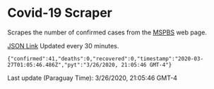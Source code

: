 # Covid-19 Scraper

Scrapes the number of confirmed cases from the [MSPBS](https://www.mspbs.gov.py/covid-19.php) web page.

[JSON Link](https://jmayalag.github.io/covid19-scrape/cases.json)
Updated every 30 minutes.
```
{"confirmed":41,"deaths":0,"recovered":0,"timestamp":"2020-03-27T01:05:46.486Z","pyt":"3/26/2020, 21:05:46 GMT-4"}
```
Last update (Paraguay Time): 3/26/2020, 21:05:46 GMT-4
